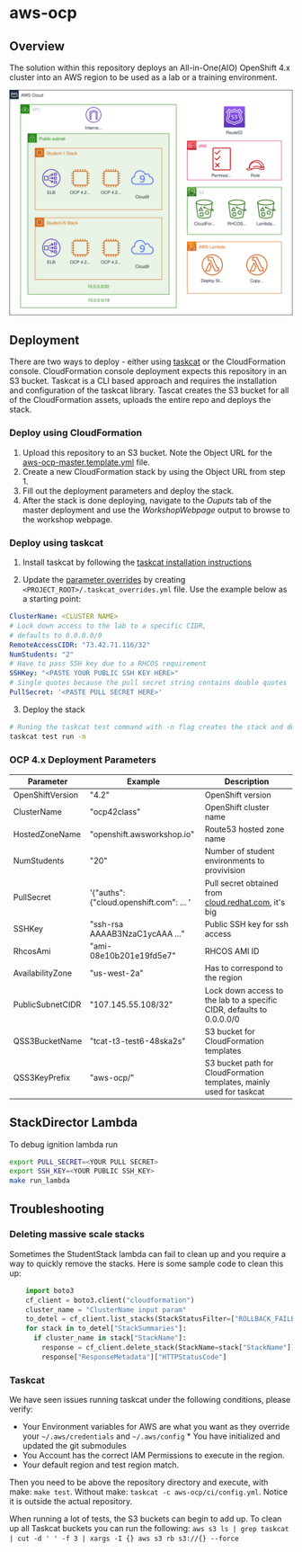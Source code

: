 # aws-ocp

## Overview

The solution within this repository deploys an All-in-One(AIO) OpenShift 4.x cluster into an AWS region to be used as a lab or a training environment.

![4.x Deployment Diagram](assets/aws_ocp42.svg)

## Deployment

There are two ways to deploy - either using [taskcat](https://github.com/aws-quickstart/taskcat) or the CloudFormation console. CloudFormation console deployment expects this repository in an S3 bucket. Taskcat is a CLI based approach and requires the installation and configuration of the taskcat library. Tascat creates the S3 bucket for all of the CloudFormation assets, uploads the entire repo and deploys the stack.

### Deploy using CloudFormation

1. Upload this repository to an S3 bucket. Note the Object URL for the [aws-ocp-master.template.yml](templates/aws-ocp-master.template.yml) file.
2. Create a new CloudFormation stack by using the Object URL from step 1.
3. Fill out the deployment parameters and deploy the stack.
4. After the stack is done deploying, navigate to the *Ouputs* tab of the master deployment and use the *WorkshopWebpage* output to browse to the workshop webpage.

### Deploy using taskcat

1. Install taskcat by following the [taskcat installation instructions](https://aws-quickstart.github.io/install-taskcat.html)

2. Update the [parameter overrides](https://github.com/aws-quickstart/taskcat#parameter-overrides) by creating `<PROJECT_ROOT>/.taskcat_overrides.yml` file. Use the example below as a starting point:

```yaml
ClusterName: <CLUSTER NAME>
# Lock down access to the lab to a specific CIDR,
# defaults to 0.0.0.0/0
RemoteAccessCIDR: "73.42.71.116/32"
NumStudents: "2"
# Have to pass SSH key due to a RHCOS requirement
SSHKey: "<PASTE YOUR PUBLIC SSH KEY HERE>"
# Single quotes because the pull secret string contains double quotes
PullSecret: '<PASTE PULL SECRET HERE>'
```

3. Deploy the stack

```bash
# Runing the taskcat test command with -n flag creates the stack and doesn't destroy it
taskcat test run -n
```

### OCP 4.x Deployment Parameters

| Parameter        | Example                                 | Description                                                           |
| ---------------- | --------------------------------------- | --------------------------------------------------------------------- |
| OpenShiftVersion | "4.2"                                   | OpenShift version                                                     |
| ClusterName      | "ocp42class"                            | OpenShift cluster name                                                |
| HostedZoneName   | "openshift.awsworkshop.io"              | Route53 hosted zone name                                              |
| NumStudents      | "20"                                    | Number of student environments to provivision                         |
| PullSecret       | '{"auths":{"cloud.openshift.com": ... ' | Pull secret obtained from [cloud.redhat.com](https://cloud.redhat.com/openshift/install), it's big |
| SSHKey           | "ssh-rsa AAAAB3NzaC1ycAAA ..."          | Public SSH key for ssh access                                         |
| RhcosAmi         | "ami-08e10b201e19fd5e7"                 | RHCOS AMI ID                                                          |
| AvailabilityZone | "us-west-2a"                            | Has to correspond to the region                                       |
| PublicSubnetCIDR | "107.145.55.108/32"                     | Lock down access to the lab to a specific CIDR, defaults to 0.0.0.0/0 |
| QSS3BucketName   | "tcat-t3-test6-48ska2s"                 | S3 bucket for CloudFormation templates                                |
| QSS3KeyPrefix    | "aws-ocp/"                              | S3 bucket path for CloudFormation templates, mainly used for taskcat  |

## StackDirector Lambda

To debug ignition lambda run

```bash
export PULL_SECRET=<YOUR PULL SECRET>
export SSH_KEY=<YOUR PUBLIC SSH_KEY>
make run_lambda
```

## Troubleshooting

### Deleting massive scale stacks

Sometimes the StudentStack lambda can fail to clean up and you require a way to quickly remove the stacks. Here is some sample code to clean this up:

```python
    import boto3
    cf_client = boto3.client("cloudformation")
    cluster_name = "ClusterName input param"
    to_detel = cf_client.list_stacks(StackStatusFilter=["ROLLBACK_FAILED", "DELETE_FAILED"])
    for stack in to_detel["StackSummaries"]:
      if cluster_name in stack["StackName"]:
        response = cf_client.delete_stack(StackName=stack["StackName"])
        response["ResponseMetadata"]["HTTPStatusCode"]
```

### Taskcat

We have seen issues running taskcat under the following conditions, please verify:

  * Your Environment variables for AWS are what you want as they override your `~/.aws/credentials` and `~/.aws/config` * You have initialized and updated the git submodules
  * You Account has the correct IAM Permissions to execute in the region.
  * Your default region and test region match.

Then you need to be above the repository directory and execute, with make: `make test`. Without make:
`taskcat -c aws-ocp/ci/config.yml`. Notice it is outside the actual repository.

When running a lot of tests, the S3 buckets can begin to add up. To clean up all Taskcat buckets you can run the following:
`aws s3 ls | grep taskcat | cut -d ' ' -f 3 | xargs -I {} aws s3 rb s3://{} --force`

